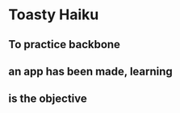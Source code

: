 Toasty Haiku
====================
To practice backbone
------------------------
an app has been made, learning
---------------------------------
is the objective
---------------------